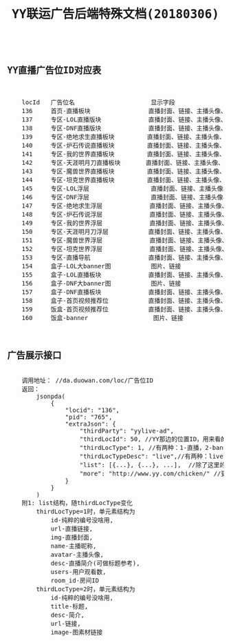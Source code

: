 <pre>

<h1><center>YY联运广告后端特殊文档(20180306)</center></h1>


<h2>YY直播广告位ID对应表</h2>

    locId   广告位名                     显示字段
    136     首页-直播板块	               直播封面、链接、主播头像、直播标题、主播昵称、观看用户数
    137     专区-LOL直播版块	           直播封面、链接、主播头像、直播标题、主播昵称、观看用户数
    138     专区-DNF直播版块	           直播封面、链接、主播头像、直播标题、主播昵称、观看用户数
    139     专区-绝地求生直播板块	        直播封面、链接、主播头像、直播标题、主播昵称、观看用户数
    140     专区-炉石传说直播板块	        直播封面、链接、主播头像、直播标题、主播昵称、观看用户数
    141     专区-我的世界直播板块	        直播封面、链接、主播头像、直播标题、主播昵称、观看用户数
    142     专区-天涯明月刀直播板块	   直播封面、链接、主播头像、直播标题、主播昵称、观看用户数
    143     专区-魔兽世界直播板块	        直播封面、链接、主播头像、直播标题、主播昵称、观看用户数
    144     专区-坦克世界直播板块	        直播封面、链接、主播头像、直播标题、主播昵称、观看用户数
    145     专区-LOL浮层	             直播封面、链接、主播头像、直播标题、主播昵称、观看用户数
    146     专区-DNF浮层	             直播封面、链接、主播头像、直播标题、主播昵称、观看用户数
    147     专区-绝地求生浮层	          直播封面、链接、主播头像、直播标题、主播昵称、观看用户数
    148     专区-炉石传说浮层	          直播封面、链接、主播头像、直播标题、主播昵称、观看用户数
    149     专区-我的世界浮层	          直播封面、链接、主播头像、直播标题、主播昵称、观看用户数
    150     专区-天涯明月刀浮层	         直播封面、链接、主播头像、直播标题、主播昵称、观看用户数
    151     专区-魔兽世界浮层	          直播封面、链接、主播头像、直播标题、主播昵称、观看用户数
    152     专区-坦克世界浮层	          直播封面、链接、主播头像、直播标题、主播昵称、观看用户数
    153     专区-直播导航	               直播封面、链接、主播头像、直播标题、主播昵称、观看用户数
    154     盒子-LOL大banner图	         图片、链接
    155     盒子-LOL直播板块	           直播封面、链接、主播头像、直播标题、主播昵称、观看用户数
    156     盒子-DNF大banner图	         图片、链接
    157     盒子-DNF直播板块	           直播封面、链接、主播头像、直播标题、主播昵称、观看用户数
    158     盒子-首页视频推荐位	         直播封面、链接、主播头像、直播标题、主播昵称、观看用户数
    159     饭盒-首页视频推荐位	         直播封面、链接、主播头像、直播标题、主播昵称、观看用户数
    160     饭盒-banner	               图片、链接


<h2>广告展示接口</h2>
    调用地址： //da.duowan.com/loc/广告位ID
    返回：
        jsonpda(
            {
                "locid": "136",
                "pid": "765",
                "extraJson": {
                    "thirdParty": "yylive-ad",
                    "thirdLocId": 50, //YY那边的位置ID，用来看的，对前端没用
                    "thirdLocType": 1, //有两种：1-直播，2-banner
                    "thirdLocTypeDesc": "live",//有两种：live，banner
                    "list": [{...}, {...}, ...],  //除了这里的list以外，所有结构不变。list结构，详见下文
                    "more": "http://www.yy.com/chicken/" //更多的链接，有的为空串
                }
            }
        )
    附1: list结构，随thirdLocType变化
        thirdLocType=1时，单元素结构为
            id-纯粹的编号没啥用, 
            url-直播链接, 
            img-直播封面, 
            name-主播昵称, 
            avatar-主播头像, 
            desc-直播简介(可做标题参考), 
            users-用户观看数, 
            room_id-房间ID
        thirdLocType=2时，单元素结构为
            id-纯粹的编号没啥用, 
            title-标题, 
            desc-简介, 
            url-链接, 
            image-图素材链接


</pre>
